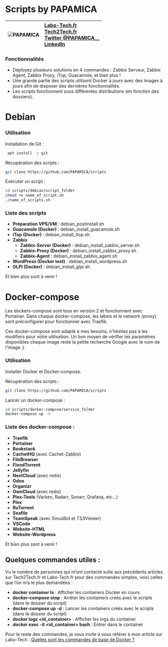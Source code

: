 
# Scripts by PAPAMICA
|  ![PAPAMICA](https://zupimages.net/up/20/04/7vtd.png) |  [Labo-Tech.fr](https://labo-tech.fr/)<br/> [Tech2Tech.fr](https://www.tech2tech.fr/) <br/> [Twitter @PAPAMICA__](https://twitter.com/PAPAMICA__) <br/> [LinkedIn](https://www.linkedin.com/in/mickael-asseline/)<br/> |
|:--------:| :-------------|

### Fonctionnalités

- Déployez plusieurs solutions en 4 commandes : Zabbix Serveur, Zabbix Agent, Zabbix Proxy, iTop, Guacamole, et bien plus !
- Une grande partie des scripts utilisent Docker à jours avec des images à jours afin de disposer des dernières fonctionnalités.
- Les scripts fonctionnent sous différentes distributions (en fonction des dossiers).

# Debian

### Utilisation
Installation de Git :
```bash
 apt install -y git
```

Récupération des scripts :
```bash
git clone https://github.com/PAPAMICA/scripts
```


Exécuter un script :
```bash
cd scripts/debian/script_folder
chmod +x name_of_script.sh
./name_of_scripts.sh
```

### Liste des scripts

+ **Préparation VPS/VM** : debian_postinstall.sh
+ **Guacamole (Docker)** : debian_install_guacamole.sh
+ **iTop (Docker)** : debian_install_itop.sh
+ **Zabbix**
    + **Zabbix-Server (Docker)** : debian_install_zabbix_server.sh
    + **Zabbix-Proxy (Docker)** : debian_install_zabbix_proxy.sh
    + **Zabbix-Agent** : debian_install_zabbix_agent.sh
+ **WordPress (Docker test)** : debian_install_wordpress.sh
+ **GLPI (Docker)** : debian_install_glpi.sh
     
Et bien plus sont à venir !

# Docker-compose
Les dockers-compose sont tous en version 2 et fonctionnent avec Portainer.
Dans chaque docker-compose, les labels et le network (proxy) sont préconfigurer pour fonctionner avec Traefik.

Ces docker-compose sont adapté à mes besoins, n'hésitez pas à les modifiers pour votre utilisation.
Un bon moyen de vérifier les paramètres disponibles chaque image reste la petite recherche Google avec le nom de l'image ;)

### Utilisation
Installer Docker et Docker-compose.

Récupération des scripts :
```bash
git clone https://github.com/PAPAMICA/scripts
```


Lancer un docker-compose :
```bash
cd scripts/docker-compose/service_folder
docker-compose up -d
```

### Liste des docker-compose :

+ **Traefik**
+ **Portainer**
+ **Bookstack**
+ **CachetHQ** (avec Cachet-Zabbix)
+ **FileBrowser**
+ **FloodTorrent**
+ **Jellyfin**
+ **NextCloud** (avec redis)
+ **Odoo**
+ **Organizr**
+ **OwnCloud** (avec redis)
+ **Plex-Tools** (Varken, Radarr, Sonarr, Grafana, etc...)
+ **Plex**
+ **RuTorrent**
+ **Seafile**
+ **TeamSpeak** (avec SinusBot et TS3Viewer)
+ **VSCode**
+ **Website-HTML**
+ **Website-Wordpress**
     
Et bien plus sont à venir !
    
## Quelques commandes utiles :

Vu le nombre de personnes qui m’ont contacté suite aux précédents articles sur Tech2Tech.fr et Labo-Tech.fr  pour des commandes simples, voici celles que l’on m’a le plus demandées :

-   **docker container ls** : Afficher les containers Docker en cours
-   **docker-compose stop** : Arrêter les containers créés avec le scripts (dans le dossier du script)
- **docker-compose up -d** : Lancer les containers créés avec le scripts (dans le dossier du script)
-   **docker logs <id_container>** : Afficher les logs du container
-   **docker exec -it <id_container> bash** : Entrer dans le container 

Pour le reste des commandes, je vous invite à vous référer à mon article sur Labo-Tech :  [Quelles sont les commandes de base de Docker ?](https://labo-tech.fr/base-de-connaissance/quelles-sont-les-commandes-de-base-de-docker/)
